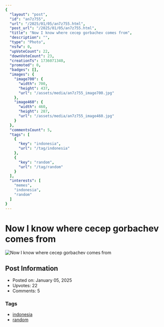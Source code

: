 ```yaml
---
{
  "layout": "post",
  "id": "an7z755",
  "url": "/2025/01/05/an7z755.html",
  "post_url": "/2025/01/05/an7z755.html",
  "title": "Now I know where cecep gorbachev comes from",
  "description": "",
  "type": "Photo",
  "nsfw": 0,
  "upVoteCount": 22,
  "downVoteCount": 23,
  "creationTs": 1736071340,
  "promoted": 0,
  "badges": [],
  "images": {
    "image700": {
      "width": 700,
      "height": 437,
      "url": "/assets/media/an7z755_image700.jpg"
    },
    "image460": {
      "width": 460,
      "height": 287,
      "url": "/assets/media/an7z755_image460.jpg"
    }
  },
  "commentsCount": 5,
  "tags": [
    {
      "key": "indonesia",
      "url": "/tag/indonesia"
    },
    {
      "key": "random",
      "url": "/tag/random"
    }
  ],
  "interests": [
    "memes",
    "indonesia",
    "random"
  ]
}
---
```


# Now I know where cecep gorbachev comes from

![Now I know where cecep gorbachev comes from](/assets/media/an7z755_image700.jpg)

## Post Information

- Posted on: January 05, 2025
- Upvotes: 22
- Comments: 5

### Tags

- [indonesia](/tag/indonesia)
- [random](/tag/random)
